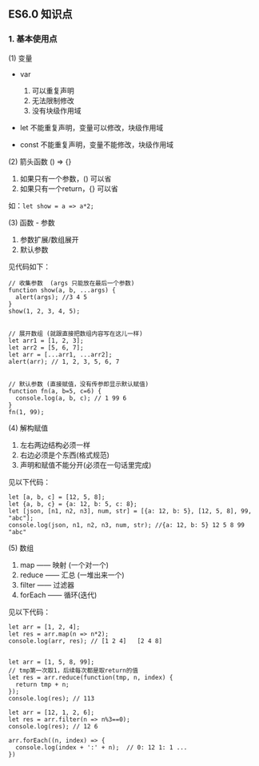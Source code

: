## ES6.0 知识点

### 1. 基本使用点

(1) 变量

* var
  1. 可以重复声明
  2. 无法限制修改
  3. 没有块级作用域

* let 不能重复声明，变量可以修改，块级作用域

* const 不能重复声明，变量不能修改，块级作用域

(2) 箭头函数 () => {}

1. 如果只有一个参数，() 可以省
2. 如果只有一个return，{} 可以省

如：`let show = a => a*2;`

(3) 函数 - 参数

1. 参数扩展/数组展开
2. 默认参数

见代码如下：   

```
// 收集参数  (args 只能放在最后一个参数)
function show(a, b, ...args) {
  alert(args); //3 4 5
}
show(1, 2, 3, 4, 5);


// 展开数组 (就跟直接把数组内容写在这儿一样)
let arr1 = [1, 2, 3];
let arr2 = [5, 6, 7];
let arr = [...arr1, ...arr2];
alert(arr); // 1, 2, 3, 5, 6, 7


// 默认参数 (直接赋值，没有传参即显示默认赋值)
function fn(a, b=5, c=6) {
  console.log(a, b, c); // 1 99 6
}
fn(1, 99);
```

(4) 解构赋值

1. 左右两边结构必须一样
2. 右边必须是个东西(格式规范)
3. 声明和赋值不能分开(必须在一句话里完成)

见以下代码：

```
let [a, b, c] = [12, 5, 8];
let {a, b, c} = {a: 12, b: 5, c: 8};
let [json, [n1, n2, n3], num, str] = [{a: 12, b: 5}, [12, 5, 8], 99, "abc"];
console.log(json, n1, n2, n3, num, str); //{a: 12, b: 5} 12 5 8 99 "abc"
```

(5) 数组

1. map —— 映射 (一个对一个)
2. reduce —— 汇总 (一堆出来一个)
3. filter —— 过滤器
4. forEach —— 循环(迭代)

见以下代码：

```
let arr = [1, 2, 4];
let res = arr.map(n => n*2);
console.log(arr, res); // [1 2 4]   [2 4 8]


let arr = [1, 5, 8, 99];
// tmp第一次取1，后续每次都是取return的值
let res = arr.reduce(function(tmp, n, index) {
  return tmp + n;
});
console.log(res); // 113

let arr = [12, 1, 2, 6];
let res = arr.filter(n => n%3==0);
console.log(res); // 12 6

arr.forEach((n, index) => {
  console.log(index + ':' + n);  // 0: 12 1: 1 ...
})
```





